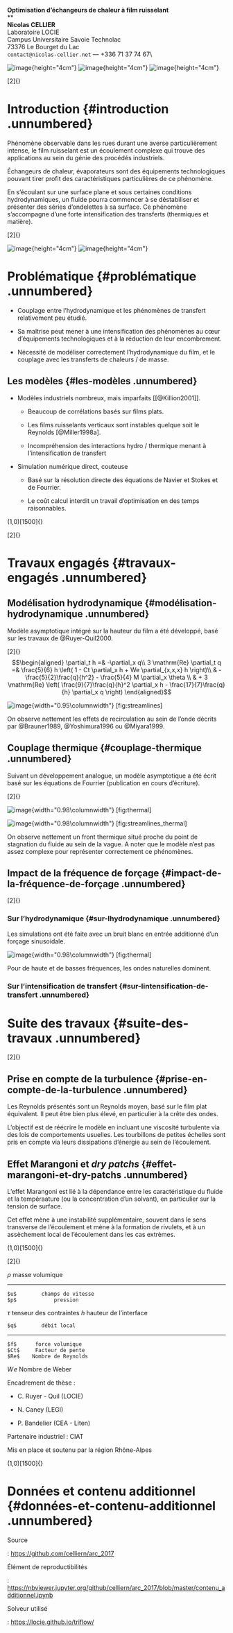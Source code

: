 **Optimisation d’échangeurs de chaleur à film ruisselant**\
**\
**Nicolas CELLIER**\
Laboratoire LOCIE\
Campus Universitaire Savoie Technolac\
73376 Le Bourget du Lac\
`contact@nicolas-cellier.net` — +336 71 37 74 67\

![image](logo-arc-72dpi){height="4cm"} ![image](logo_ra){height="4cm"}
![image](locie-logo){height="4cm"}

[2]{}

Introduction {#introduction .unnumbered}
============

Phénomène observable dans les rues durant une averse particulièrement
intense, le film ruisselant est un écoulement complexe qui trouve des
applications au sein du génie des procédés industriels.

Échangeurs de chaleur, évaporateurs sont des équipements technologiques
pouvant tirer profit des caractéristiques particulières de ce phénomène.

En s’écoulant sur une surface plane et sous certaines conditions
hydrodynamiques, un fluide pourra commencer à se déstabiliser et
présenter des séries d’ondelettes à sa surface. Ce phénomène
s’accompagne d’une forte intensification des transferts (thermiques et
matière).

[2]{}

![image](thinfilm){height="4cm"}
![image](thinfilm_unstable){height="4cm"}

Problématique {#problématique .unnumbered}
=============

-   Couplage entre l’hydrodynamique et les phénomènes de transfert
    relativement peu étudié.

-   Sa maîtrise peut mener à une intensification des phénomènes au cœur
    d’équipements technologiques et à la réduction de leur encombrement.

-   Nécessité de modéliser correctement l’hydrodynamique du film, et le
    couplage avec les transferts de chaleurs / de masse.

Les modèles {#les-modèles .unnumbered}
-----------

-   Modèles industriels nombreux, mais imparfaits \[[@Killion2001]\].

    -   Beaucoup de corrélations basés sur films plats.

    -   Les films ruisselants verticaux sont instables quelque soit le
        Reynolds \[@Miller1998a\].

    -   Incompréhension des interactions hydro / thermique menant à
        l’intensification de transfert

-   Simulation numérique direct, couteuse

    -   Basé sur la résolution directe des équations de Navier et Stokes
        et de Fourrier.

    -   Le coût calcul interdit un travail d’optimisation en des temps
        raisonnables.

(1,0)[1500]{}

[2]{}

Travaux engagés {#travaux-engagés .unnumbered}
===============

Modélisation hydrodynamique {#modélisation-hydrodynamique .unnumbered}
---------------------------

Modèle asymptotique intégré sur la hauteur du film a été développé, basé
sur les travaux de @Ruyer-Quil2000.

[2]{} $$\begin{aligned}
            \partial_t h =& -\partial_x q\\
            3 \mathrm{Re} \partial_t q =& \frac{5}{6} h
                \left(
                    1 - Ct \partial_x h + We \partial_{x,x,x} h
                \right)\\
            & - \frac{5}{2}\frac{q}{h^2}
            - \frac{5}{4} M \partial_x \theta \\
            & + 3 \mathrm{Re}
                \left(
                    \frac{9}{7}\frac{q}{h}^2 \partial_x h - \frac{17}{7}\frac{q}{h} \partial_x q
                \right)
        \end{aligned}$$

![image](01-established_wave_streamlines){width="0.95\columnwidth"}
\[fig:streamlines\]

On observe nettement les effets de recirculation au sein de l’onde
décrits par @Brauner1989, @Yoshimura1996 ou @Miyara1999.

Couplage thermique {#couplage-thermique .unnumbered}
------------------

Suivant un développement analogue, un modèle asymptotique a été écrit
basé sur les équations de Fourrier (publication en cours d’écriture).

[2]{}

![image](01-established_wave_T){width="0.98\columnwidth"}
\[fig:thermal\]

![image](01-established_wave_Tmag_streamlines){width="0.98\columnwidth"}
\[fig:streamlines\_thermal\]

On observe nettement un front thermique situé proche du point de
stagnation du fluide au sein de la vague. A noter que le modèle n’est
pas assez complexe pour représenter correctement ce phénomènes.

Impact de la fréquence de forçage {#impact-de-la-fréquence-de-forçage .unnumbered}
---------------------------------

[2]{}

### Sur l’hydrodynamique {#sur-lhydrodynamique .unnumbered}

Les simulations ont été faite avec un bruit blanc en entrée additionné
d’un forçage sinusoidale.

![image](01-frequency_effect){width="0.98\columnwidth"} \[fig:thermal\]

Pour de haute et de basses fréquences, les ondes naturelles dominent.

### Sur l’intensification de transfert {#sur-lintensification-de-transfert .unnumbered}

Suite des travaux {#suite-des-travaux .unnumbered}
=================

[2]{}

Prise en compte de la turbulence {#prise-en-compte-de-la-turbulence .unnumbered}
--------------------------------

Les Reynolds présentés sont un Reynolds moyen, basé sur le film plat
équivalent. Il peut être bien plus élevé, en particulier à la crête des
ondes.

L’objectif est de réécrire le modèle en incluant une viscosité
turbulente via des lois de comportements usuelles. Les tourbillons de
petites échelles sont pris en compte via leurs dissipations d’énergie au
sein de l’écoulement.

Effet Marangoni et *dry patchs* {#effet-marangoni-et-dry-patchs .unnumbered}
-------------------------------

L’effet Marangoni est lié à la dépendance entre les caractéristique du
fluide et la tempéraature (ou la concentration d’un solvant), en
particulier sur la tension de surface.

Cet effet mène à une instabilité supplémentaire, souvent dans le sens
transverse de l’écoulement et mène à la formation de rivulets, et à un
assèchement local de l’écoulement dans les cas extrèmes.

(1,0)[1500]{}

[2]{}

   $\rho$       masse volumique
  -------- -------------------------
    $u$        champs de vitesse
    $p$            pression
   $\tau$   tenseur des contraintes
    $h$     hauteur de l’interface

    $q$        débit local
  -------- --------------------
    $f$      force volumique
    $Ct$     Facteur de pente
    $Re$    Nombre de Reynolds
   $W\!e$    Nombre de Weber

Encadrement de thèse :

-   C. Ruyer - Quil (LOCIE)

-   N. Caney (LEGI)

-   P. Bandelier (CEA - Liten)

Partenaire industriel : CIAT

Mis en place et soutenu par la région Rhône-Alpes

(1,0)[1500]{}

Données et contenu additionnel {#données-et-contenu-additionnel .unnumbered}
==============================

Source

:   <https://github.com/celliern/arc_2017>

Élément de reproductibilités

:   <https://nbviewer.jupyter.org/github/celliern/arc_2017/blob/master/contenu_additionnel.ipynb>

Solveur utilisé

:   <https://locie.github.io/triflow/>


